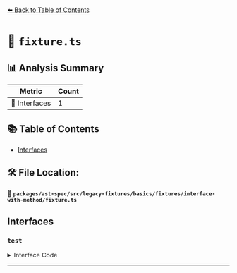 [⬅️ Back to Table of Contents](../../../../../../../index.md)

# 📄 `fixture.ts`

## 📊 Analysis Summary

| Metric | Count |
|--------|-------|
| 📐 Interfaces | 1 |

## 📚 Table of Contents

- [Interfaces](#interfaces)

## 🛠️ File Location:
📂 **`packages/ast-spec/src/legacy-fixtures/basics/fixtures/interface-with-method/fixture.ts`**

## Interfaces

### `test`

<details><summary>Interface Code</summary>

```ts
interface test {
  h(bar: string): void;
  g<T>(bar: T): T;
}
```
</details>


---